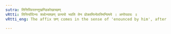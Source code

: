 ```yaml
---
sutra: तित्तिरिवरतन्तुखण्डिकोखाच्छण्
vRtti: तित्तिर्यादिभ्यः शब्देभ्यश्छण् प्रत्ययो भवति तेन प्रोक्तमित्येतस्मिन्विषये । अणोपवादः ॥
vRtti_eng: The affix छण् comes in the sense of 'enounced by him', after the words '_tittiri_', '_varatantu_', '_khandika_', and '_ukha_'.

---
```

